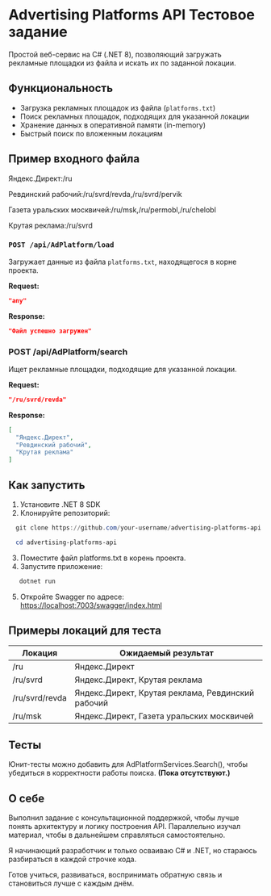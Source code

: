# Advertising Platforms API **Тестовое задание**

Простой веб-сервис на C# (.NET 8), позволяющий загружать рекламные площадки из файла и искать их по заданной локации.

## Функциональность

-  Загрузка рекламных площадок из файла (`platforms.txt`)
-  Поиск рекламных площадок, подходящих для указанной локации
-  Хранение данных в оперативной памяти (in-memory)
-  Быстрый поиск по вложенным локациям

## Пример входного файла
Яндекс.Директ:/ru

Ревдинский рабочий:/ru/svrd/revda,/ru/svrd/pervik

Газета уральских москвичей:/ru/msk,/ru/permobl,/ru/chelobl

Крутая реклама:/ru/svrd

### `POST /api/AdPlatform/load`

Загружает данные из файла `platforms.txt`, находящегося в корне проекта.

**Request:**
```json
"any"
```

**Response:**
```json
"Файл успешно загружен"
```

### POST /api/AdPlatform/search

Ищет рекламные площадки, подходящие для указанной локации.

**Request:**
```json
"/ru/svrd/revda"
```

**Response:**
```json
[
  "Яндекс.Директ",
  "Ревдинский рабочий",
  "Крутая реклама"
]
```

## Как запустить

1. Установите .NET 8 SDK
2. Клонируйте репозиторий:
```powershell
  git clone https://github.com/your-username/advertising-platforms-api.git

  cd advertising-platforms-api
```
3. Поместите файл platforms.txt в корень проекта.
4. Запустите приложение:
```powershell
   dotnet run
```
5. Откройте Swagger по адресe:
[https://localhost:7003/swagger/index.html](https://localhost:7003/swagger/index.html)

## Примеры локаций для теста

Локация|Ожидаемый результат
-------|------------------
/ru    |	Яндекс.Директ
/ru/svrd| Яндекс.Директ, Крутая реклама
/ru/svrd/revda | Яндекс.Директ, Крутая реклама, Ревдинский рабочий
/ru/msk | Яндекс.Директ, Газета уральских москвичей

## Тесты
Юнит-тесты можно добавить для AdPlatformServices.Search(), чтобы убедиться в корректности работы поиска. **(Пока отсутствуют.)**

## О себе

Выполнил задание с консультационной поддержкой, чтобы лучше понять архитектуру и логику построения API. Параллельно изучал материал, чтобы в дальнейшем справляться самостоятельно.

Я начинающий разработчик и только осваиваю C# и .NET, но стараюсь разбираться в каждой строчке кода.

Готов учиться, развиваться, воспринимать обратную связь и становиться лучше с каждым днём.
